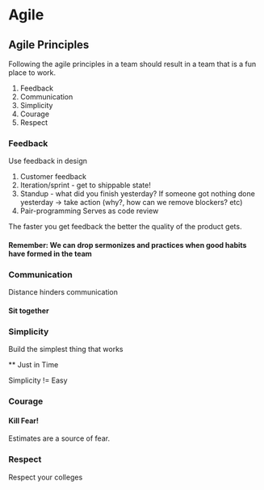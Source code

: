 # Agile


## Agile Principles

Following the agile principles in a team should result in a team that is a fun place to work.

1. Feedback
2. Communication
3. Simplicity
4. Courage
5. Respect


### Feedback

Use feedback in design

1. Customer feedback
2. Iteration/sprint - get to shippable state!
3. Standup - what did you finish yesterday?
    If someone got nothing done yesterday -> take action (why?, how can we remove blockers? etc)
4. Pair-programming
    Serves as code review

The faster you get feedback the better the quality of the product gets.

#### Remember: We can drop sermonizes and practices when good habits have formed in the team


### Communication
Distance hinders communication

#### Sit together


### Simplicity
Build the simplest thing that works

** Just in Time

Simplicity != Easy


### Courage

#### Kill Fear!

Estimates are a source of fear.


### Respect

Respect your colleges 




